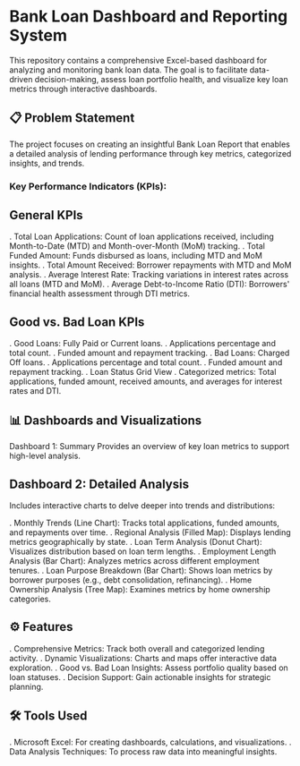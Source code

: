 # Bank Loan Dashboard and Reporting System
This repository contains a comprehensive Excel-based dashboard for analyzing and monitoring bank loan data. The goal is to facilitate data-driven decision-making, assess loan portfolio health,
and visualize key loan metrics through interactive dashboards.

## 📋 Problem Statement
The project focuses on creating an insightful Bank Loan Report that enables a detailed analysis of lending performance through key metrics, categorized insights, and trends.

### Key Performance Indicators (KPIs):

## General KPIs

. Total Loan Applications: Count of loan applications received, including Month-to-Date (MTD) and Month-over-Month (MoM) tracking.
. Total Funded Amount: Funds disbursed as loans, including MTD and MoM insights.
. Total Amount Received: Borrower repayments with MTD and MoM analysis.
. Average Interest Rate: Tracking variations in interest rates across all loans (MTD and MoM).
. Average Debt-to-Income Ratio (DTI): Borrowers' financial health assessment through DTI metrics.

## Good vs. Bad Loan KPIs

. Good Loans: Fully Paid or Current loans.
. Applications percentage and total count.
. Funded amount and repayment tracking.
. Bad Loans: Charged Off loans.
. Applications percentage and total count.
. Funded amount and repayment tracking.
. Loan Status Grid View
. Categorized metrics: Total applications, funded amount, received amounts, and averages for interest rates and DTI.

## 📊 Dashboards and Visualizations
Dashboard 1: Summary
Provides an overview of key loan metrics to support high-level analysis.

## Dashboard 2: Detailed Analysis
Includes interactive charts to delve deeper into trends and distributions:

. Monthly Trends (Line Chart): Tracks total applications, funded amounts, and repayments over time.
. Regional Analysis (Filled Map): Displays lending metrics geographically by state.
. Loan Term Analysis (Donut Chart): Visualizes distribution based on loan term lengths.
. Employment Length Analysis (Bar Chart): Analyzes metrics across different employment tenures.
. Loan Purpose Breakdown (Bar Chart): Shows loan metrics by borrower purposes (e.g., debt consolidation, refinancing).
. Home Ownership Analysis (Tree Map): Examines metrics by home ownership categories.

## ⚙️ Features
. Comprehensive Metrics: Track both overall and categorized lending activity.
. Dynamic Visualizations: Charts and maps offer interactive data exploration.
. Good vs. Bad Loan Insights: Assess portfolio quality based on loan statuses.
. Decision Support: Gain actionable insights for strategic planning.

## 🛠️ Tools Used
. Microsoft Excel: For creating dashboards, calculations, and visualizations.
. Data Analysis Techniques: To process raw data into meaningful insights.
